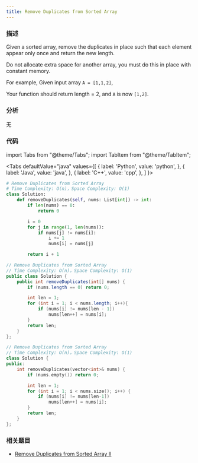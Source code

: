 ```yaml
---
title: Remove Duplicates from Sorted Array
---
```


### 描述

Given a sorted array, remove the duplicates in place such that each element appear only once and return the new length.

Do not allocate extra space for another array, you must do this in place with constant memory.

For example, Given input array `A = [1,1,2]`,

Your function should return length = 2, and `A` is now `[1,2]`.

### 分析

无

### 代码

import Tabs from "@theme/Tabs";
import TabItem from "@theme/TabItem";

<Tabs
defaultValue="java"
values={[
{ label: 'Python', value: 'python', },
{ label: 'Java', value: 'java', },
{ label: 'C++', value: 'cpp', },
]
}>
<TabItem value="python">

```python
# Remove Duplicates from Sorted Array
# Time Complexity: O(n)，Space Complexity: O(1)
class Solution:
    def removeDuplicates(self, nums: List[int]) -> int:
        if len(nums) == 0:
            return 0

        i = 0
        for j in range(1, len(nums)):
            if nums[j] != nums[i]:
                i += 1
                nums[i] = nums[j]

        return i + 1
```

</TabItem>
<TabItem value="java">

```java
// Remove Duplicates from Sorted Array
// Time Complexity: O(n)，Space Complexity: O(1)
public class Solution {
    public int removeDuplicates(int[] nums) {
        if (nums.length == 0) return 0;

        int len = 1;
        for (int i = 1; i < nums.length; i++){
            if (nums[i] != nums[len - 1])
                nums[len++] = nums[i];
        }
        return len;
    }
};
```

</TabItem>
<TabItem value="cpp">

```cpp
// Remove Duplicates from Sorted Array
// Time Complexity: O(n)，Space Complexity: O(1)
class Solution {
public:
    int removeDuplicates(vector<int>& nums) {
        if (nums.empty()) return 0;

        int len = 1;
        for (int i = 1; i < nums.size(); i++) {
            if (nums[i] != nums[len-1])
                nums[len++] = nums[i];
        }
        return len;
    }
};
```

</TabItem>
</Tabs>

### 相关题目

- [Remove Duplicates from Sorted Array II](remove-duplicates-from-sorted-array-ii.md)
